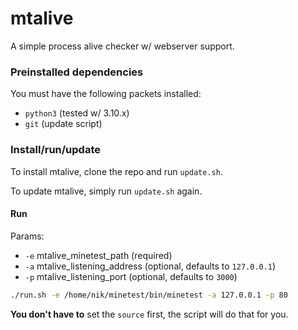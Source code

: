 # mtalive

A simple process alive checker w/ webserver support.

### Preinstalled dependencies
You must have the following packets installed:

- `python3` (tested w/ 3.10.x)
- `git` (update script)

### Install/run/update

To install mtalive, clone the repo and run `update.sh`.

To update mtalive, simply run `update.sh` again.

#### Run
Params:
- `-e` mtalive_minetest_path (required)
- `-a` mtalive_listening_address (optional, defaults to `127.0.0.1`)
- `-p` mtalive_listening_port (optional, defaults to `3000`)

```bash
./run.sh -e /home/nik/minetest/bin/minetest -a 127.0.0.1 -p 80
```

**You don't have to** set the `source` first, the script will do that for you.